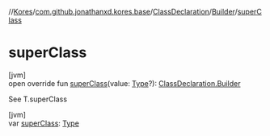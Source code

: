 //[Kores](../../../../index.md)/[com.github.jonathanxd.kores.base](../../index.md)/[ClassDeclaration](../index.md)/[Builder](index.md)/[superClass](super-class.md)

# superClass

[jvm]\
open override fun [superClass](super-class.md)(value: [Type](https://docs.oracle.com/javase/8/docs/api/java/lang/reflect/Type.html)?): [ClassDeclaration.Builder](index.md)

See T.superClass

[jvm]\
var [superClass](super-class.md): [Type](https://docs.oracle.com/javase/8/docs/api/java/lang/reflect/Type.html)
